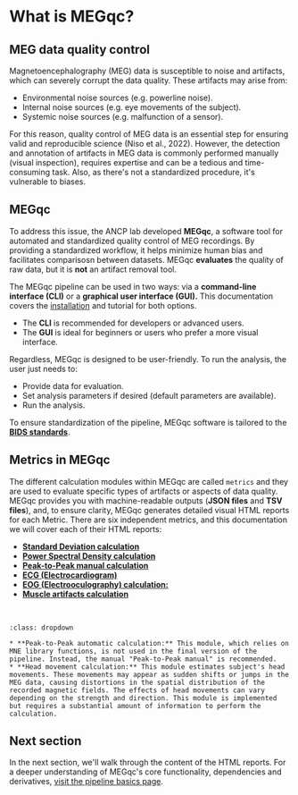 # What is MEGqc?

## MEG data quality control
Magnetoencephalography (MEG) data is susceptible to  noise and artifacts, which can severely corrupt the data quality. These artifacts may arise from:
- Environmental noise sources (e.g. powerline noise).
- Internal noise sources (e.g. eye movements of the subject).
- Systemic noise sources (e.g. malfunction of a sensor).

For this reason, quality control of MEG data is an essential step for ensuring valid and reproducible science (Niso et al., 2022). However, the detection and annotation of artifacts in MEG data is commonly performed manually (visual inspection), requires expertise and can be a tedious and time-consuming task. Also, as there's not a standardized procedure, it's vulnerable to biases.

## MEGqc
To address this issue, the ANCP lab developed **MEGqc**, a software tool for automated and standardized quality control of MEG recordings.  By providing a standardized workflow, it helps minimize human bias and facilitates comparisosn between datasets. MEGqc **evaluates** the quality of raw data, but it is **not** an artifact removal tool. 

The MEGqc pipeline can be used in two ways: via a **command-line interface (CLI)** or a **graphical user interface (GUI).** This documentation covers the [installation](./installation) and tutorial for both options.
* The **CLI** is recommended for developers or advanced users.
* The **GUI** is ideal for beginners or users who prefer a more visual interface.

Regardless, MEGqc is designed to be user-friendly. To run the analysis, the user just needs to:
- Provide data for evaluation.
- Set analysis parameters if desired (default parameters are available).
- Run the analysis.

To ensure standardization of the pipeline, MEGqc software is tailored to the [**BIDS standards**](../extra/bids.md).

## Metrics in MEGqc
The different calculation modules within MEGqc are called `metrics` and they are used to evaluate specific types of artifacts or aspects of data quality. MEGqc provides you with machine-readable outputs (**JSON files** and **TSV files**), and, to ensure clarity, MEGqc generates detailed visual HTML reports for each Metric. There are six independent metrics, and this documentation we will cover each of their HTML reports:
- **[Standard Deviation calculation](../reports/std.md)**
- **[Power Spectral Density calculation](../reports/psd.md)**
- **[Peak-to-Peak manual calculation](../reports/ptp.md)**
- **[ECG (Electrocardiogram)](../reports/ecg.md)**
- **[EOG (Electrooculography) calculation:](../reports/eog.md)**
- **[Muscle artifacts calculation](../reports/muscle.md)**
<br>  




```{admonition} There are 2 other metrics within MEGqc
:class: dropdown

* **Peak-to-Peak automatic calculation:** This module, which relies on MNE library functions, is not used in the final version of the pipeline. Instead, the manual "Peak-to-Peak manual" is recommended.
* **Head movement calculation:** This module estimates subject's head movements. These movements may appear as sudden shifts or jumps in the MEG data, causing distortions in the spatial distribution of the recorded magnetic fields. The effects of head movements can vary depending on the strength and direction. This module is implemented but requires a substantial amount of information to perform the calculation.

``` 


## Next section
In the next section, we'll walk through the content of the HTML reports.
For a deeper understanding of MEGqc's core functionality, dependencies and derivatives, [visit the pipeline basics page](../extra/details.md).


        
